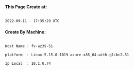 
   
#### This Page Create at:

```bash

2022-09-11 - 17:35:29 UTC

```

#### Create By Machine:

```bash

Host Name : fv-az39-51

platform  : Linux-5.15.0-1019-azure-x86_64-with-glibc2.31

Ip Local  : 10.1.0.74

```

